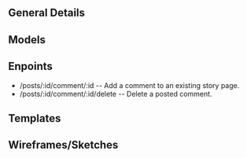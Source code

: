 ## General Details



## Models


## Enpoints

* /posts/:id/comment/:id  -- Add a comment to an existing story page.
* /posts/:id/comment/:id/delete  -- Delete a posted comment.


## Templates


## Wireframes/Sketches
